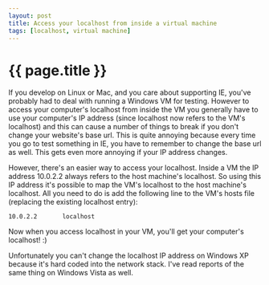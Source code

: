 ```yaml
---
layout: post
title: Access your localhost from inside a virtual machine
tags: [localhost, virtual machine]
---
```


# {{ page.title }}

If you develop on Linux or Mac, and you care about supporting IE, you've probably had to deal with running a Windows VM for testing. However to access your computer's localhost from inside the VM you generally have to use your computer's IP address (since localhost now refers to the VM's localhost) and this can cause a number of things to break if you don't change your website's base url. This is quite annoying because every time you go to test something in IE, you have to remember to change the base url as well. This gets even more annoying if your IP address changes.

However, there's an easier way to access your localhost. Inside a VM the IP address 10.0.2.2 always refers to the host machine's localhost. So using this IP address it's possible to map the VM's localhost to the host machine's localhost. All you need to do is add the following line to the VM's hosts file (replacing the existing localhost entry):

    10.0.2.2       localhost

Now when you access localhost in your VM, you'll get your computer's localhost! :)

Unfortunately you can't change the localhost IP address on Windows XP because it's hard coded into the network stack. I've read reports of the same thing on Windows Vista as well.
